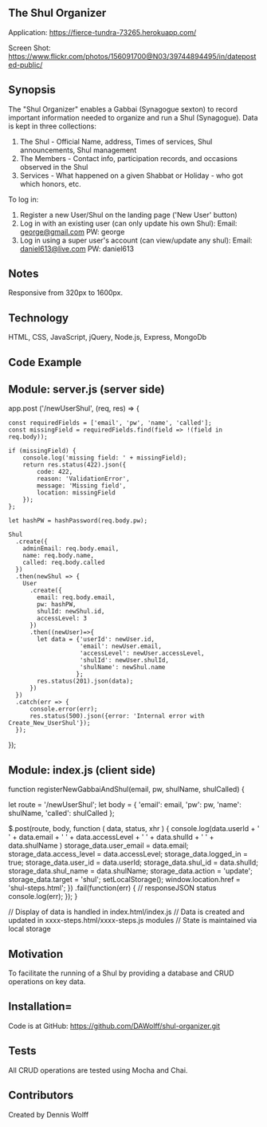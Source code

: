 ## The Shul Organizer

Application:  https://fierce-tundra-73265.herokuapp.com/

Screen Shot:  https://www.flickr.com/photos/156091700@N03/39744894495/in/dateposted-public/

## Synopsis

The "Shul Organizer" enables a Gabbai (Synagogue sexton) to record important information needed to organize and run a Shul (Synagogue).  Data is kept in three collections:  
  1. The Shul - Official Name, address, Times of services, Shul announcements, Shul management
  2. The Members - Contact info, participation records, and occasions observed in the Shul
  3. Services - What happened on a given Shabbat or Holiday - who got which honors, etc.   

To log in:

  1. Register a new User/Shul on the landing page ('New User' button)
  2. Log in with an existing user (can only update his own Shul):
        Email: george@gmail.com
        PW:    george
  3. Log in using a super user's account (can view/update any shul):
        Email: daniel613@live.com
        PW:    daniel613

## Notes

Responsive from 320px to 1600px.

## Technology

HTML, CSS, JavaScript, jQuery, Node.js, Express, MongoDb

## Code Example

Module:  server.js  (server side)
----------------------------------
app.post ('/newUserShul', (req, res) => {

    const requiredFields = ['email', 'pw', 'name', 'called'];
    const missingField = requiredFields.find(field => !(field in req.body));

    if (missingField) {
        console.log('missing field: ' + missingField);
        return res.status(422).json({
            code: 422,
            reason: 'ValidationError',
            message: 'Missing field',
            location: missingField
        });
    };

    let hashPW = hashPassword(req.body.pw);

    Shul
      .create({
        adminEmail: req.body.email,
        name: req.body.name,
        called: req.body.called
      })
      .then(newShul => {
        User
          .create({
            email: req.body.email,
            pw: hashPW,
            shulId: newShul.id,
            accessLevel: 3
          })
          .then((newUser)=>{
            let data = {'userId': newUser.id,
                        'email': newUser.email,
                        'accessLevel': newUser.accessLevel,
                        'shulId': newUser.shulId,
                        'shulName': newShul.name
                       };
            res.status(201).json(data);
          })
      })
      .catch(err => {
          console.error(err);
          res.status(500).json({error: 'Internal error with Create_New_UserShul'});
      });
});

Module:  index.js  (client side)
----------------------------------
function registerNewGabbaiAndShul(email, pw, shulName, shulCalled) {

  let route = '/newUserShul';
  let body = { 'email': email,
               'pw': pw,
               'name': shulName,
               'called': shulCalled };

  $.post(route, body, function ( data, status, xhr ) {
      console.log(data.userId + ' '
                + data.email + ' '
                + data.accessLevel + ' '
                + data.shulId + ' '
                + data.shulName )
      storage_data.user_email = data.email;
      storage_data.access_level = data.accessLevel;
      storage_data.logged_in = true;
      storage_data.user_id = data.userId;
      storage_data.shul_id = data.shulId;
      storage_data.shul_name = data.shulName;
      storage_data.action = 'update';
      storage_data.target = 'shul';
      setLocalStorage();
      window.location.href = 'shul-steps.html';
      })
  .fail(function(err) {
    // responseJSON   status
    console.log(err);
  });
}

// Display of data is handled in index.html/index.js
// Data is created and updated in xxxx-steps.html/xxxx-steps.js modules
// State is maintained via local storage  

## Motivation

To facilitate the running of a Shul by providing a database and CRUD operations on key data.

## Installation=

Code is at GitHub:
		 https://github.com/DAWolff/shul-organizer.git

## Tests

All CRUD operations are tested using Mocha and Chai.  

## Contributors

Created by Dennis Wolff
